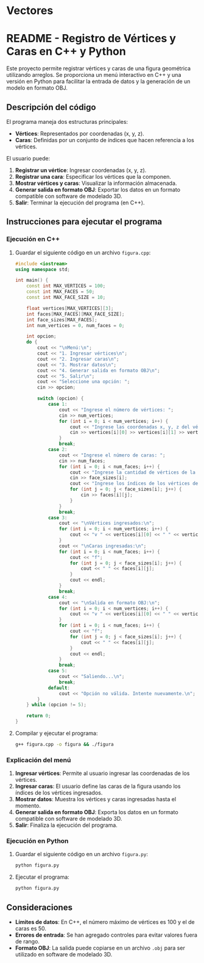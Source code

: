 # Vectores
# README - Registro de Vértices y Caras en C++ y Python

Este proyecto permite registrar vértices y caras de una figura geométrica utilizando arreglos. Se proporciona un menú interactivo en C++ y una versión en Python para facilitar la entrada de datos y la generación de un modelo en formato OBJ.

## Descripción del código

El programa maneja dos estructuras principales:
- **Vértices**: Representados por coordenadas (x, y, z).
- **Caras**: Definidas por un conjunto de índices que hacen referencia a los vértices.

El usuario puede:
1. **Registrar un vértice**: Ingresar coordenadas (x, y, z).
2. **Registrar una cara**: Especificar los vértices que la componen.
3. **Mostrar vértices y caras**: Visualizar la información almacenada.
4. **Generar salida en formato OBJ**: Exportar los datos en un formato compatible con software de modelado 3D.
5. **Salir**: Terminar la ejecución del programa (en C++).

## Instrucciones para ejecutar el programa

### Ejecución en C++

1. Guardar el siguiente código en un archivo `figura.cpp`:
   ```cpp
   #include <iostream>
   using namespace std;

   int main() {
       const int MAX_VERTICES = 100;
       const int MAX_FACES = 50;
       const int MAX_FACE_SIZE = 10;

       float vertices[MAX_VERTICES][3];
       int faces[MAX_FACES][MAX_FACE_SIZE];
       int face_sizes[MAX_FACES];
       int num_vertices = 0, num_faces = 0;

       int opcion;
       do {
           cout << "\nMenú:\n";
           cout << "1. Ingresar vértices\n";
           cout << "2. Ingresar caras\n";
           cout << "3. Mostrar datos\n";
           cout << "4. Generar salida en formato OBJ\n";
           cout << "5. Salir\n";
           cout << "Seleccione una opción: ";
           cin >> opcion;

           switch (opcion) {
               case 1:
                   cout << "Ingrese el número de vértices: ";
                   cin >> num_vertices;
                   for (int i = 0; i < num_vertices; i++) {
                       cout << "Ingrese las coordenadas x, y, z del vértice " << (i + 1) << ": ";
                       cin >> vertices[i][0] >> vertices[i][1] >> vertices[i][2];
                   }
                   break;
               case 2:
                   cout << "Ingrese el número de caras: ";
                   cin >> num_faces;
                   for (int i = 0; i < num_faces; i++) {
                       cout << "Ingrese la cantidad de vértices de la cara " << (i + 1) << ": ";
                       cin >> face_sizes[i];
                       cout << "Ingrese los índices de los vértices de la cara: ";
                       for (int j = 0; j < face_sizes[i]; j++) {
                           cin >> faces[i][j];
                       }
                   }
                   break;
               case 3:
                   cout << "\nVértices ingresados:\n";
                   for (int i = 0; i < num_vertices; i++) {
                       cout << "v " << vertices[i][0] << " " << vertices[i][1] << " " << vertices[i][2] << endl;
                   }
                   cout << "\nCaras ingresadas:\n";
                   for (int i = 0; i < num_faces; i++) {
                       cout << "f";
                       for (int j = 0; j < face_sizes[i]; j++) {
                           cout << " " << faces[i][j];
                       }
                       cout << endl;
                   }
                   break;
               case 4:
                   cout << "\nSalida en formato OBJ:\n";
                   for (int i = 0; i < num_vertices; i++) {
                       cout << "v " << vertices[i][0] << " " << vertices[i][1] << " " << vertices[i][2] << endl;
                   }
                   for (int i = 0; i < num_faces; i++) {
                       cout << "f";
                       for (int j = 0; j < face_sizes[i]; j++) {
                           cout << " " << faces[i][j];
                       }
                       cout << endl;
                   }
                   break;
               case 5:
                   cout << "Saliendo...\n";
                   break;
               default:
                   cout << "Opción no válida. Intente nuevamente.\n";
           }
       } while (opcion != 5);

       return 0;
   }
   ```

2. Compilar y ejecutar el programa:
   ```sh
   g++ figura.cpp -o figura && ./figura
   ```

### Explicación del menú

1. **Ingresar vértices**: Permite al usuario ingresar las coordenadas de los vértices.
2. **Ingresar caras**: El usuario define las caras de la figura usando los índices de los vértices ingresados.
3. **Mostrar datos**: Muestra los vértices y caras ingresadas hasta el momento.
4. **Generar salida en formato OBJ**: Exporta los datos en un formato compatible con software de modelado 3D.
5. **Salir**: Finaliza la ejecución del programa.

### Ejecución en Python

1. Guardar el siguiente código en un archivo `figura.py`:
   ```python
   python figura.py
   ```

2. Ejecutar el programa:
   ```sh
   python figura.py
   ```

## Consideraciones

- **Límites de datos**: En C++, el número máximo de vértices es 100 y el de caras es 50.
- **Errores de entrada**: Se han agregado controles para evitar valores fuera de rango.
- **Formato OBJ**: La salida puede copiarse en un archivo `.obj` para ser utilizado en software de modelado 3D.

